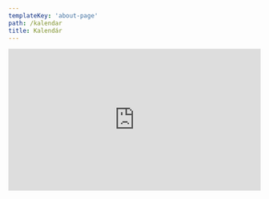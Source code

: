 ```yaml
---
templateKey: 'about-page'
path: /kalendar
title: Kalendár
---
```


<style>
  .calendar-container {
    position: relative;
    width: 100%;
    overflow: hidden;
    padding-top: 56.25%; /* 16:9 Aspect Ratio (Responsive to width) */
  }
  .calendar-iframe {
    position: absolute;
    top: 0;
    left: 0;
    width: 100%;
    height: 100%;
    border: none;
  }
</style>

<div class="calendar-container">
  <iframe class="calendar-iframe" src="https://calendar.google.com/calendar/embed?wkst=1&bgcolor=%23ffffff&ctz=Europe%2FPrague&src=dG9hc3RtYXN0ZXJzLmtvc2ljZUBnbWFpbC5jb20&color=%23009688" frameborder="0" scrolling="no"></iframe>
</div>